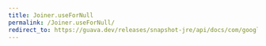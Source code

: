 ```yaml
---
title: Joiner.useForNull
permalink: /Joiner.useForNull/
redirect_to: https://guava.dev/releases/snapshot-jre/api/docs/com/google/common/base/Joiner.html#useForNull-java.lang.String-
---
```

